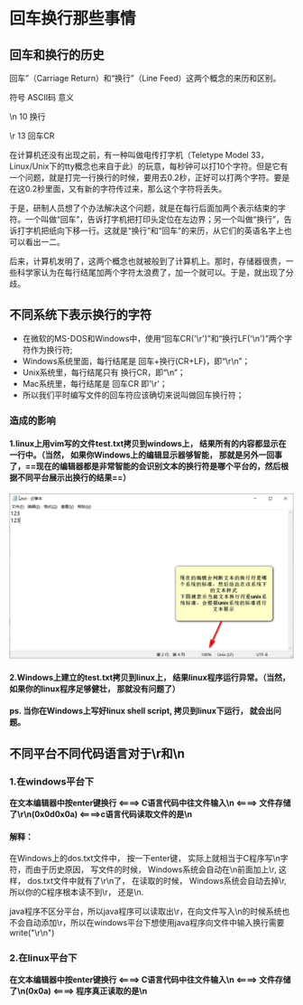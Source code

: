 # 回车换行那些事情



## 回车和换行的历史

回车”（Carriage Return）和“换行”（Line Feed）这两个概念的来历和区别。

符号    ASCII码    意义

\n        10      换行

\r        13      回车CR



在计算机还没有出现之前，有一种叫做电传打字机（Teletype Model 33，Linux/Unix下的tty概念也来自于此）的玩意，每秒钟可以打10个字符。但是它有一个问题，就是打完一行换行的时候，要用去0.2秒，正好可以打两个字符。要是在这0.2秒里面，又有新的字符传过来，那么这个字符将丢失。

于是，研制人员想了个办法解决这个问题，就是在每行后面加两个表示结束的字符。一个叫做“回车”，告诉打字机把打印头定位在左边界；另一个叫做“换行”，告诉打字机把纸向下移一行。这就是“换行”和“回车”的来历，从它们的英语名字上也可以看出一二。

后来，计算机发明了，这两个概念也就被般到了计算机上。那时，存储器很贵，一些科学家认为在每行结尾加两个字符太浪费了，加一个就可以。于是，就出现了分歧。





## 不同系统下表示换行的字符

- 在微软的MS-DOS和Windows中，使用“回车CR('\r')”和“换行LF('\n')”两个字符作为换行符;
- Windows系统里面，每行结尾是 回车+换行(CR+LF)，即“\r\n”；
- Unix系统里，每行结尾只有 换行CR，即“\n”；
- Mac系统里，每行结尾是 回车CR 即'\r'；
- 所以我们平时编写文件的回车符应该确切来说叫做回车换行符；

### 造成的影响

####   1.linux上用vim写的文件test.txt拷贝到windows上， 结果所有的内容都显示在一行中。（当然， 如果你Windows上的编辑显示器够智能， 那就是另外一回事了，==现在的编辑器都是非常智能的会识别文本的换行符是哪个平台的，然后根据不同平台展示出换行的结果==）

![image-20200922125933950](https://raw.githubusercontent.com/yusenyi123/pictures1/master/imgs/20200922125934.png)

####    2.Windows上建立的test.txt拷贝到linux上， 结果linux程序运行异常。（当然， 如果你的linux程序足够健壮， 那就没有问题了）

####     ps. 当你在Windows上写好linux shell script, 拷贝到linux下运行， 就会出问题。





## 不同平台不同代码语言对于\r和\n

### 1.在windows平台下

**在文本编辑器中按enter键换行 <====> C语言代码中往文件输入\n  <====> 文件存储了\r\n(0x0d0x0a) <====>c语言代码读取文件的是\n**



#### 解释：

在Windows上的dos.txt文件中， 按一下enter键， 实际上就相当于C程序写\n字符，而由于历史原因， 写文件的时候， Windows系统会自动在\n前面加上\r, 这样， dos.txt文件中就有了\r\n了， 在读取的时候， Windows系统会自动去掉\r, 所以你的C程序根本读不到\r， 还是\n.



java程序不区分平台，所以java程序可以读取出\r，在向文件写入\n的时候系统也不会自动添加\r，所以在windows平台下想使用java程序向文件中输入换行需要write("\r\n")

### 2.在linux平台下

 **在文本编辑器中按enter键换行 <====>  C语言代码中往文件输入\n <====> 文件存储了\n(0x0a)  <====> 程序真正读取的是\n**





